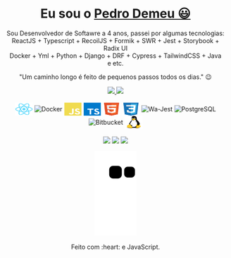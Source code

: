 <div>
  
  <h1 align="center">
    Eu sou o 
    <a href="https://www.linkedin.com/in/pdemeu/">Pedro Demeu 😃️</a>
  </h1>
  
  <p align="center">
    Sou Desenvolvedor de Softawre a 4 anos, passei por algumas tecnologias: <br />
    ReactJS + Typescript + RecoilJS + Formik + SWR + Jest + Storybook + Radix UI <br />
    Docker + Yml + Python + Django + DRF + Cypress + TailwindCSS + Java <br />
    e etc.
  </p>
  
  <p align="center">
    "Um caminho longo é feito de pequenos passos todos os dias." 😉️
  </p>
  
</div>

<div align="center">
  <a href="https://github.com/pedro-demeu">
    <img height="150em" src="https://github-readme-stats.vercel.app/api?username=pedro-demeu&count_private=true&include_all_commits=true&show_icons=true&theme=dracula&hide_border=false&show_owner=true"/>
    <img height="150em" src="https://github-readme-stats.vercel.app/api/top-langs/?username=pedro-demeu&theme=dracula&hide_border=false&&layout=compact"/>
  </a>
</div>
<link rel="stylesheet" href="https://cdn.jsdelivr.net/gh/devicons/devicon@v2.15.1/devicon.min.css">

<div align="center" valign="top"><br>
  <img align="center" alt="React" height="30" width="40" src="https://raw.githubusercontent.com/devicons/devicon/master/icons/react/react-original.svg">
  <img align="center" alt="Docker" height="30" width="40" src="https://cdn.jsdelivr.net/gh/devicons/devicon/icons/docker/docker-plain.svg" />
  <img align="center" alt="Js" height="30" width="40" src="https://raw.githubusercontent.com/devicons/devicon/master/icons/javascript/javascript-plain.svg">
  <img align="center" alt="Js" height="30" width="40" src="https://raw.githubusercontent.com/devicons/devicon/master/icons/typescript/typescript-plain.svg">
  <img align="center" alt="HTML" height="30" width="40" src="https://raw.githubusercontent.com/devicons/devicon/master/icons/html5/html5-original.svg">
  <img align="center" alt="CSS" height="30" width="40" src="https://raw.githubusercontent.com/devicons/devicon/master/icons/css3/css3-original.svg">
  <img align="center" alt="Wa-Jest" height="30" width="40" src="https://cdn.jsdelivr.net/gh/devicons/devicon/icons/jest/jest-plain.svg">
  <img align="center" alt="PostgreSQL" height="30" width="40" src="https://cdn.jsdelivr.net/gh/devicons/devicon/icons/postgresql/postgresql-original.svg" />
  <img align="center" alt="Bitbucket" height="30" width="40" src="https://cdn.jsdelivr.net/gh/devicons/devicon/icons/bitbucket/bitbucket-original.svg" />
  <img align="center" alt="linux" height="30" width="40" src="https://raw.githubusercontent.com/devicons/devicon/master/icons/linux/linux-original.svg">
</div><br>

<div align="center">
  <a href="https://www.linkedin.com/in/pdemeu/" target="_blank"><img src="https://img.shields.io/badge/-LinkedIn-%230077B5?style=for-the-badge&logo=linkedin&logoColor=white" target="_blank"></a> 
  <a href="mailto:pdemeu@outlook.com"><img src="https://img.shields.io/badge/Microsoft_Outlook-0078D4?style=for-the-badge&logo=microsoft-outlook&logoColor=white" target="_blank"></a>
<a href="https://web.telegram.org/k/#@pdemeu"><img src="https://img.shields.io/badge/Telegram-2CA5E0?style=for-the-badge&logo=telegram&logoColor=white" target="_blank"></a>
</div>

<div align="center">

  ![Snake animation](https://github.com/pedro-demeu/pedro-demeu/blob/output/github-contribution-grid-snake.svg)
  
</div>

<div align="center">
  <p>Feito com :heart: e JavaScript.</p>
</div>
